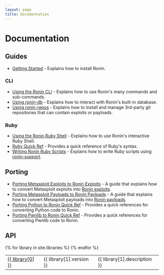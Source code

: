 ```yaml
---
layout: page
title: Documentation
---
```


# Documentation

## Guides

* [Getting Started](guides/getting-started/) -
  Explains how to install Ronin.

### CLI

* [Using the Ronin CLI](guides/using-the-ronin-cli/) -
  Explains how to use Ronin's many commands and sub-commands.
* [Using ronin-db](guides/using-ronin-db/) -
  Explains how to interact with Ronin's built-in database.
* [Using ronin-repos](guides/using-ronin-repos/) -
  Explains how to install and manage 3rd-party git repositories that can contain
  exploits or payloads.

### Ruby

* [Using the Ronin Ruby Shell](guides/using-the-ronin-ruby-shell/) -
  Explains how to use Ronin's interactive Ruby Shell.
* [Ruby Quick Ref](guides/ruby-quick-ref/) -
  Provides a quick reference of Ruby's syntax.
* [Writing Ronin Ruby Scripts](guides/writing-ronin-ruby-scripts/) -
  Explains how to write Ruby scripts using [ronin-support].

[ronin-support]: https://github.com/ronin-rb/ronin-support#readme

## Porting

* [Porting Metasploit Exploits to Ronin Exploits](porting/metasploit-exploits-to-ronin-exploits/) -
  A guide that explains how to convert Metasploit exploits into
  [Ronin exploits][ronin-exploits].
* [Porting Metasploit Payloads to Ronin Payloads](porting/metasploit-payloads-to-ronin-payloads/) -
  A guide that explains how to convert Metasploit payloads into
  [Ronin payloads][ronin-payloads].
* [Porting Python to Ronin Quick Ref](porting/python-to-ronin-quick-ref/) -
  Provides a quick references for converting Python code to Ronin.
* [Porting Pwnlib to Ronin Quick Ref](porting/pwnlib-to-ronin-quick-ref/) -
  Provides a quick references for converting Pwnlib code to Ronin.

[ronin-exploits]: https://github.com/ronin-rb/ronin-exploits#readme
[ronin-payloads]: https://github.com/ronin-rb/ronin-payloads#readme

## API

<table class="table">
  <tbody>
  {% for library in site.libraries %}
    <tr>
      <td>
        <a href="/docs/{{ library[0] }}/">{{ library[0] }}</a>
      </td>
      <td>{{ library[1].version }}</td>
      <td>{{ library[1].description }}</td>
    </tr>
  {% endfor %}
  </tbody>
</table>
